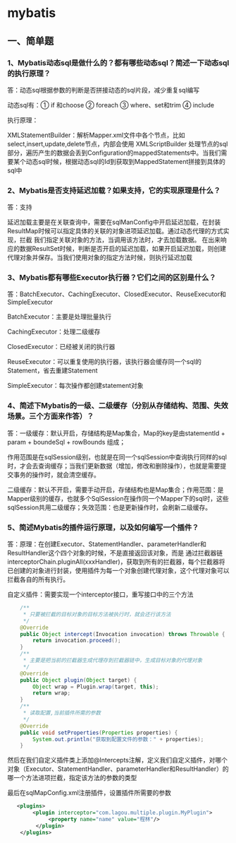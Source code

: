 # mybatis

## **一、简单题**

### 1、Mybatis动态sql是做什么的？都有哪些动态sql？简述一下动态sql的执行原理？

答：动态sql根据参数的判断是否拼接动态的sql片段，减少重复sql编写

动态sql有：① if 和choose ② foreach ③ where、set和trim ④ include

执行原理：

XMLStatementBuilder：解析Mapper.xml文件中各个节点，比如select,insert,update,delete节点，内部会使用 XMLScriptBuilder 处理节点的sql部分，遍历产生的数据会丢到Configuration的mappedStatements中。当我们需要某个动态sql时候，根据动态sql的Id到获取到MappedStatement拼接到具体的sql中

### 2、Mybatis是否支持延迟加载？如果支持，它的实现原理是什么？

答：支持

​	延迟加载主要是在关联查询中，需要在sqlManConfig中开启延迟加载，在封装ResultMap时候可以指定具体的关联的对象进项延迟加载。通过动态代理的方式实现，拦截 我们指定关联对象的方法，当调用该方法时，才去加载数据。 在出来响应的数据ResultSet时候，判断是否开启的延迟加载，如果开启延迟加载，则创建代理对象并保存。当我们使用对象的指定方法时候，则执行延迟加载

### 3、Mybatis都有哪些Executor执行器？它们之间的区别是什么？

答：BatchExecutor、CachingExecutor、ClosedExecutor、ReuseExecutor和SimpleExecutor

BatchExecutor：主要是处理批量执行

CachingExecutor：处理二级缓存

ClosedExecutor：已经被关闭的执行器

ReuseExecutor：可以重复使用的执行器，该执行器会缓存同一个sql的Statement，省去重建Statement

SimpleExecutor：每次操作都创建statement对象

### 4、简述下Mybatis的一级、二级缓存（分别从存储结构、范围、失效场景。三个方面来作答）？

答：一级缓存：默认开启，存储结构是Map集合，Map的key是由statementId + param + boundeSql + rowBounds 组成；

作用范围是在sqlSession级别，也就是在同一个sqlSession中查询执行同样的sql时，才会去查询缓存；当我们更新数据（增加，修改和删除操作），也就是需要提交事务的操作时，就会清空缓存。

二级缓存：默认不开启，需要手动开启，存储结构也是Map集合；作用范围：是Mapper级别的缓存，也就多个SqlSession在操作同一个Mapper下的sql时，这些sqlSession共用二级缓存；失效范围：也是更新操作时，会刷新二级缓存。

### 5、简述Mybatis的插件运行原理，以及如何编写一个插件？

答：原理：在创建Executor、StatementHandler、parameterHandler和ResultHandler这个四个对象的时候，不是直接返回该对象，而是 通过拦截器链 interceptorChain.pluginAll(xxxHandler)，获取到所有的拦截器，每个拦截器将已创建的对象进行封装，使用插件为每一个对象创建代理对象，这个代理对象可以拦截各自的所有执行。

自定义插件：需要实现一个interceptor接口，重写接口中的三个方法

```java
	/**
	 * 只要被拦截的目标对象的目标方法被执行时，就会还行该方法
	 */
	@Override
	public Object intercept(Invocation invocation) throws Throwable {
		return invocation.proceed();
	}
	/**
	 * 主要是把当前的拦截器生成代理存到拦截器链中，生成目标对象的代理对象
	 */
	@Override
	public Object plugin(Object target) {
		Object wrap = Plugin.wrap(target, this);
		return wrap;
	}
	/**
	 * 读取配置,当前插件所需的参数
	 */
	@Override
	public void setProperties(Properties properties) {
		System.out.println("获取到配置文件的参数：" + properties);
	}

```

然后在我们自定义插件类上添加@Intercepts注解，定义我们自定义插件，对哪个对象（Executor、StatementHandler、parameterHandler和ResultHandler）的哪一个方法进项拦截，指定该方法的参数的类型

最后在sqlMapConfig.xml注册插件，设置插件所需要的参数

```xml
   <plugins>
        <plugin interceptor="com.lagou.multiple.plugin.MyPlugin">
             <property name="name" value="程林"/>
         </plugin>
    </plugins>
```

